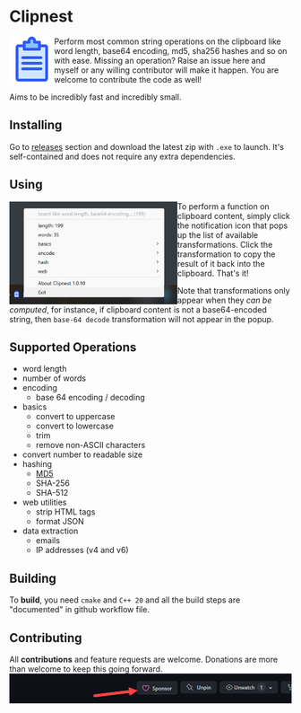 # Clipnest

<img src="icon.svg" width=80 height=80 align="left"/>

Perform most common string operations on the clipboard like word length, base64 encoding, md5, sha256 hashes and so on with ease. Missing an operation? Raise an issue here and myself or any willing contributor will make it happen. You are welcome to contribute the code as well!

Aims to be incredibly fast and incredibly small.

## Installing

Go to [releases](https://github.com/aloneguid/clipnest/releases) section and download the latest zip with `.exe` to launch. It's self-contained and does not require any extra dependencies.

## Using

<img src="tray.png" width="300" align="left"/>

To perform a function on clipboard content, simply click the notification icon that pops up the list of available transformations. Click the transformation to copy the result of it back into the clipboard. That's it!

Note that transformations only appear when they *can be computed*, for instance, if clipboard content is not a base64-encoded string, then `base-64 decode` transformation will not appear in the popup.

## Supported Operations

- word length
- number of words
- encoding
  - base 64 encoding / decoding
- basics
  - convert to uppercase
  - convert to lowercase
  - trim
  - remove non-ASCII characters
- convert number to readable size
- hashing
  - [MD5](https://en.wikipedia.org/wiki/MD5)
  - SHA-256
  - SHA-512
- web utilities
  - strip HTML tags
  - format JSON
- data extraction
  - emails
  - IP addresses (v4 and v6)


## Building

To **build**, you need `cmake` and `C++ 20` and all the build steps are "documented" in github workflow file.

## Contributing

All **contributions** and feature requests are welcome. Donations are more than welcome to keep this going forward.
![Sponsor](sponsor.png)